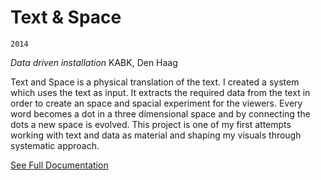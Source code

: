 Text & Space
=======
`2014`

_Data driven installation_
KABK, Den Haag

Text and Space is a physical translation of the text. I created a system which uses the text as input. It extracts the required data from the text in order to create an space and spacial experiment for the viewers.
Every word becomes a dot in a three dimensional space and by connecting the dots a new space is evolved. This project is one of my first attempts working with text and data as material and shaping my visuals through systematic approach.

[See Full Documentation](https://amir.cloud/text_and_space)

